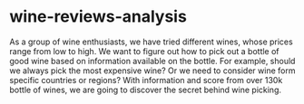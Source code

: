 # wine-reviews-analysis
As a group of wine enthusiasts, we have tried different wines, whose prices range from low to high. We want to figure out how to pick out a bottle of good wine based on information available on the bottle. For example, should we always pick the most expensive wine? Or we need to consider wine form specific countries or regions? With information and score from over 130k bottle of wines, we are going to discover the secret behind wine picking.
